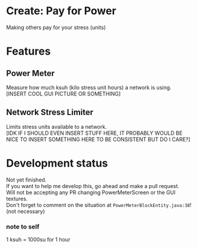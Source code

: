 # Create: Pay for Power
Making others pay for your stress (units)

# Features
## Power Meter
Measure how much ksuh (kilo stress unit hours) a network is using.  
[INSERT COOL GUI PICTURE OR SOMETHING]

## Network Stress Limiter
Limits stress units available to a network.  
[IDK IF I SHOULD EVEN INSERT STUFF HERE, IT PROBABLY WOULD BE NICE TO INSERT SOMETHING HERE TO BE CONSISTENT BUT DO I CARE?]

<!-- remove the entire thing after it goes to the release state -->
# Development status
Not yet finished.  
If you want to help me develop this, go ahead and make a pull request.  
Will not be accepting any PR changing PowerMeterScreen or the GUI textures.  
Don't forget to comment on the situation at `PowerMeterBlockEntity.java:38`! (not necessary)

<!-- I kinda want to keep this as a joke and also as useful information, maybe rename the header to some better name -->
### note to self
1 ksuh = 1000su for 1 hour
